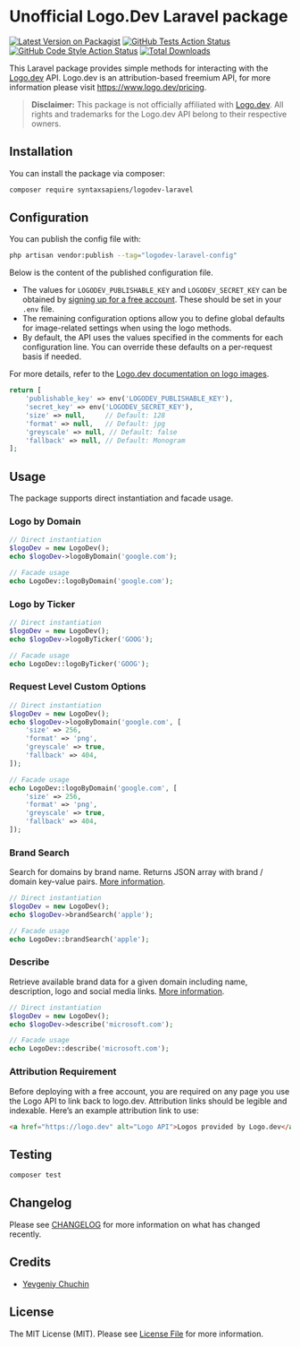 # Unofficial Logo.Dev Laravel package

[![Latest Version on Packagist](https://img.shields.io/packagist/v/syntaxsapiens/logodev-laravel.svg?style=flat-square)](https://packagist.org/packages/syntaxsapiens/logodev-laravel)
[![GitHub Tests Action Status](https://img.shields.io/github/actions/workflow/status/syntaxsapiens/logodev-laravel/run-tests.yml?branch=main&label=tests&style=flat-square)](https://github.com/syntaxsapiens/logodev-laravel/actions?query=workflow%3Arun-tests+branch%3Amain)
[![GitHub Code Style Action Status](https://img.shields.io/github/actions/workflow/status/syntaxsapiens/logodev-laravel/fix-php-code-style-issues.yml?branch=main&label=code%20style&style=flat-square)](https://github.com/syntaxsapiens/logodev-laravel/actions?query=workflow%3A"Fix+PHP+code+style+issues"+branch%3Amain)
[![Total Downloads](https://img.shields.io/packagist/dt/syntaxsapiens/logodev-laravel.svg?style=flat-square)](https://packagist.org/packages/syntaxsapiens/logodev-laravel)

This Laravel package provides simple methods for interacting with the [Logo.dev](https://www.logo.dev/) API. Logo.dev is an attribution-based freemium API, for more information please visit <https://www.logo.dev/pricing>.
> **Disclaimer:** This package is not officially affiliated with [Logo.dev](https://www.logo.dev/). All rights and trademarks for the Logo.dev API belong to their respective owners.

## Installation

You can install the package via composer:

```bash
composer require syntaxsapiens/logodev-laravel
```
## Configuration

You can publish the config file with:

```bash
php artisan vendor:publish --tag="logodev-laravel-config"
```

Below is the content of the published configuration file.

- The values for `LOGODEV_PUBLISHABLE_KEY` and `LOGODEV_SECRET_KEY` can be obtained by [signing up for a free account](https://accounts.logo.dev/sign-up). These should be set in your `.env` file.
- The remaining configuration options allow you to define global defaults for image-related settings when using the logo methods.
- By default, the API uses the values specified in the comments for each configuration line. You can override these defaults on a per-request basis if needed.

For more details, refer to the [Logo.dev documentation on logo images](https://docs.logo.dev/logo-images/introduction).
```php
return [
    'publishable_key' => env('LOGODEV_PUBLISHABLE_KEY'),
    'secret_key' => env('LOGODEV_SECRET_KEY'),
    'size' => null,     // Default: 128
    'format' => null,   // Default: jpg
    'greyscale' => null, // Default: false
    'fallback' => null, // Default: Monogram
];
```

## Usage

The package supports direct instantiation and facade usage.

### Logo by Domain

```php
// Direct instantiation
$logoDev = new LogoDev();
echo $logoDev->logoByDomain('google.com');

// Facade usage
echo LogoDev::logoByDomain('google.com');
```

### Logo by Ticker

```php
// Direct instantiation
$logoDev = new LogoDev();
echo $logoDev->logoByTicker('GOOG');

// Facade usage
echo LogoDev::logoByTicker('GOOG');
```

### Request Level Custom Options

```php
// Direct instantiation
$logoDev = new LogoDev();
echo $logoDev->logoByDomain('google.com', [
    'size' => 256,
    'format' => 'png',
    'greyscale' => true,
    'fallback' => 404,
]);

// Facade usage
echo LogoDev::logoByDomain('google.com', [
    'size' => 256,
    'format' => 'png',
    'greyscale' => true,
    'fallback' => 404,
]);
```

### Brand Search

Search for domains by brand name. Returns JSON array with brand / domain key-value pairs. [More information](https://docs.logo.dev/brand-search/introduction).

```php
// Direct instantiation
$logoDev = new LogoDev();
echo $logoDev->brandSearch('apple');

// Facade usage
echo LogoDev::brandSearch('apple');
```

### Describe

Retrieve available brand data for a given domain including name, description, logo and social media links. [More information](https://docs.logo.dev/describe/introduction).

```php
// Direct instantiation
$logoDev = new LogoDev();
echo $logoDev->describe('microsoft.com');

// Facade usage
echo LogoDev::describe('microsoft.com');
```
### Attribution Requirement

Before deploying with a free account, you are required on any page you use the Logo API to link back to logo.dev. Attribution links should be legible and indexable. Here’s an example attribution link to use:

```html
<a href="https://logo.dev" alt="Logo API">Logos provided by Logo.dev</a>
```
## Testing

```bash
composer test
```

## Changelog

Please see [CHANGELOG](CHANGELOG.md) for more information on what has changed recently.

## Credits

- [Yevgeniy Chuchin](https://github.com/syntaxsapiens)

## License

The MIT License (MIT). Please see [License File](LICENSE.md) for more information.
